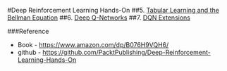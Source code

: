 #Deep Reinforcement Learning Hands-On
##5. [Tabular Learning and the Bellman Equation](https://colab.research.google.com/github/fourmodern/DRLHO/blob/master/chapter5/05_Tabular_Learning_and_the_Bellman_Equation.ipynb)
##6. [Deep Q-Networks](https://colab.research.google.com/github/fourmodern/DRLHO/blob/master/chapter6/06_deep_Q_networks.ipynb)
##7. [DQN Extensions](https://colab.research.google.com/github/fourmodern/DRLHO/blob/master/chapter7/07_DQN_extentions.ipynb)

###Reference
  - Book - https://www.amazon.com/dp/B076H9VQH6/
  - github - https://github.com/PacktPublishing/Deep-Reinforcement-Learning-Hands-On
